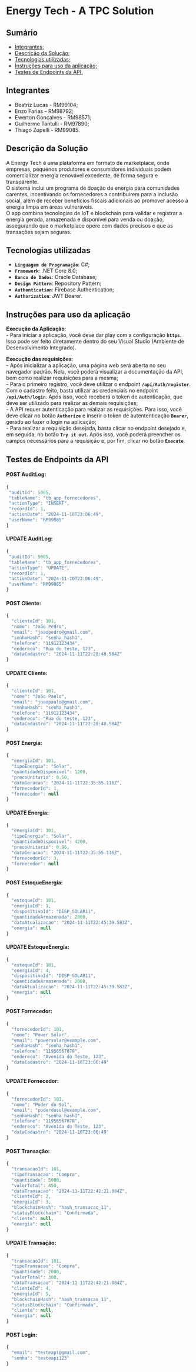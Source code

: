 # Energy Tech - A TPC Solution

## Sumário
- [Integrantes;](#integrantes)
- [Descrição da Solução;](#descrição-da-solução)
- [Tecnologias utilizadas;](#tecnologias-utilizadas)
- [Instruções para uso da aplicação;](#instruções-para-uso-da-aplicação)
- [Testes de Endpoints da API.](#testes-de-endpoints-da-api)

## Integrantes
- Beatriz Lucas - RM99104;
- Enzo Farias - RM98792;
- Ewerton Gonçalves - RM98571;
- Guilherme Tantulli - RM97890;
- Thiago Zupelli - RM99085.

## Descrição da Solução
A Energy Tech é uma plataforma em formato de marketplace, onde empresas, pequenos produtores e consumidores individuais podem comercializar energia renovável excedente, de forma segura e transparente.\
O sistema inclui um programa de doação de energia para comunidades carentes, incentivando os fornecedores a contribuírem para a inclusão social, além de receber benefícios fiscais adicionais ao promover acesso à energia limpa em áreas vulneráveis.\
O app combina tecnologias de IoT e blockchain para validar e registrar a energia gerada, armazenada e disponível para venda ou doação, assegurando que o marketplace opere com dados precisos e que as transações sejam seguras.

## Tecnologias utilizadas
- **`Linguagem de Programação`**: C#;
- **`Framework`**: .NET Core 8.0;
- **`Banco de Dados`**: Oracle Database;
- **`Design Pattern`**: Repository Pattern;
- **`Authentication`**: Firebase Authentication; 
- **`Authorization`**: JWT Bearer.

## Instruções para uso da aplicação

**Execução da Aplicação**:\
    - Para iniciar a aplicação, você deve dar play com a configuração **`https`**. Isso pode ser feito diretamente dentro do seu Visual Studio (Ambiente de Desenvolvimento Integrado).

**Execução das requisições**:\
    - Após inicializar a aplicação, uma página web será aberta no seu navegador padrão. Nela, você poderá visualizar a documentação da API, bem como realizar requisições para a mesma;\
    - Para o primeiro registro, você deve utilizar o endpoint **`/api/Auth/register`**. Com o cadastro feito, basta utilizar as credenciais no endpoint **`/api/Auth/login`**. Após isso, você receberá o token de autenticação, que deve ser utilizado para realizar as demais requisições;\
    - A API requer autenticação para realizar as requisições. Para isso, você deve clicar no botão **`Authorize`** e inserir o token de autententicação **`Bearer`**, gerado ao fazer o login na aplicação;\
    - Para realizar a requisição desejada, basta clicar no endpoint desejado e, em seguida, no botão **`Try it out`**. Após isso, você poderá preencher os campos necessários para a requisição e, por fim, clicar no botão **`Execute`**.

## Testes de Endpoints da API
#### POST AuditLog:
```js
{
 "auditId": 5005,
 "tableName": "tb_app_fornecedores",
 "actionType": "INSERT",
 "recordId": 1,
 "actionDate": "2024-11-10T23:06:49",
 "userName": "RM99085"
}
```

#### UPDATE AuditLog:
```js
{
 "auditId": 5005,
 "tableName": "tb_app_fornecedores",
 "actionType": "UPDATE",
 "recordId": 1,
 "actionDate": "2024-11-10T23:06:49",
 "userName": "RM99085"
}
```

#### POST Cliente:
```js
{
  "clienteId": 101,
  "nome": "João Pedro",
  "email": "joaopedro@gmail.com",
  "senhaHash": "senha_hash1",
  "telefone": "11912123434",
  "endereco": "Rua do teste, 123",
  "dataCadastro": "2024-11-11T22:28:48.584Z"
}
```

#### UPDATE Cliente:
```js
{
  "clienteId": 101,
  "nome": "João Paulo",
  "email": "joaopaulo@gmail.com",
  "senhaHash": "senha_hash1",
  "telefone": "11912123434",
  "endereco": "Rua do teste, 123",
  "dataCadastro": "2024-11-11T22:28:48.584Z"
}
```

#### POST Energia:
```js
{
  "energiaId": 101,
  "tipoEnergia": "Solar",
  "quantidadeDisponivel": 1200,
  "precoUnitario": 0.50,
  "dataGeracao": "2024-11-11T22:35:55.116Z",
  "fornecedorId": 1,
  "fornecedor": null
}
```

#### UPDATE Energia:
```js
{
  "energiaId": 101,
  "tipoEnergia": "Solar",
  "quantidadeDisponivel": 4200,
  "precoUnitario": 0.96,
  "dataGeracao": "2024-11-11T22:35:55.116Z",
  "fornecedorId": 3,
  "fornecedor": null
}
```

#### POST EstoqueEnergia:
```js
{
  "estoqueId": 101,
  "energiaId": 1,
  "dispositivoId": "DISP_SOLAR11",
  "quantidadeArmazenada": 2000,
  "dataAtualizacao": "2024-11-11T22:45:39.583Z",
  "energia": null
}
```

#### UPDATE EstoqueEnergia:
```js
{
  "estoqueId": 101,
  "energiaId": 4,
  "dispositivoId": "DISP_SOLAR11",
  "quantidadeArmazenada": 2000,
  "dataAtualizacao": "2024-11-11T22:45:39.583Z",
  "energia": null
}
```

#### POST Fornecedor:
```js
{
  "fornecedorId": 101,
  "nome": "Power Solar",
  "email": "powersolar@example.com",
  "senhaHash": "senha_hash1",
  "telefone": "11956567878",
  "endereco": "Avenida do Teste, 123",
  "dataCadastro": "2024-11-10T23:06:49"
}
```

#### UPDATE Fornecedor:
```js
{
  "fornecedorId": 101,
  "nome": "Poder do Sol",
  "email": "poderdosol@example.com",
  "senhaHash": "senha_hash1",
  "telefone": "11956567878",
  "endereco": "Avenida do Teste, 123",
  "dataCadastro": "2024-11-10T23:06:49"
}
```

#### POST Transação:
```js
{
  "transacaoId": 101,
  "tipoTransacao": "Compra",
  "quantidade": 5000,
  "valorTotal": 450,
  "dataTransacao": "2024-11-11T22:42:21.084Z",
  "clienteId": 2,
  "energiaId": 3,
  "blockchainHash": "hash_transacao_11",
  "statusBlockchain": "Confirmada",
  "cliente": null,
  "energia": null
}
```

#### UPDATE Transação:
```js
{
  "transacaoId": 101,
  "tipoTransacao": "Compra",
  "quantidade": 2000,
  "valorTotal": 300,
  "dataTransacao": "2024-11-11T22:42:21.084Z",
  "clienteId": 4,
  "energiaId": 5,
  "blockchainHash": "hash_transacao_11",
  "statusBlockchain": "Confirmada",
  "cliente": null,
  "energia": null
}
```

#### POST Login:
```js
{
  "email": "testeapi@gmail.com",
  "senha": "testeapi123"
}
```

